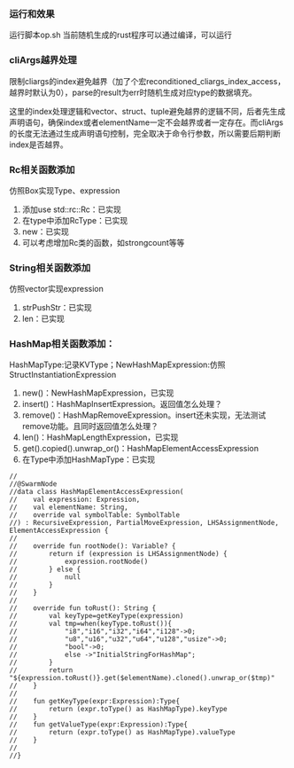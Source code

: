 ### 运行和效果
运行脚本op.sh
当前随机生成的rust程序可以通过编译，可以运行

### cliArgs越界处理
限制cliargs的index避免越界（加了个宏reconditioned_cliargs_index_access，越界时默认为0），parse的result为err时随机生成对应type的数据填充。

这里的index处理逻辑和vector、struct、tuple避免越界的逻辑不同，后者先生成声明语句，确保index或者elementName一定不会越界或者一定存在。而cliArgs的长度无法通过生成声明语句控制，完全取决于命令行参数，所以需要后期判断index是否越界。

### Rc相关函数添加
仿照Box实现Type、expression
1. 添加use std::rc::Rc：已实现
2. 在type中添加RcType：已实现
3. new：已实现
4. 可以考虑增加Rc类的函数，如strongcount等等

### String相关函数添加
仿照vector实现expression
1. strPushStr：已实现
2. len：已实现

### HashMap相关函数添加：
HashMapType:记录KVType；NewHashMapExpression:仿照StructInstantiationExpression
1. new()：NewHashMapExpression，已实现
2. insert()：HashMapInsertExpression。返回值怎么处理？
3. remove()：HashMapRemoveExpression。insert还未实现，无法测试remove功能。且同时返回值怎么处理？
4. len()：HashMapLengthExpression，已实现
5. get().copied().unwrap_or()：HashMapElementAccessExpression
6. 在Type中添加HashMapType：已实现
```agsl
//
//@SwarmNode
//data class HashMapElementAccessExpression(
//    val expression: Expression,
//    val elementName: String,
//    override val symbolTable: SymbolTable
//) : RecursiveExpression, PartialMoveExpression, LHSAssignmentNode, ElementAccessExpression {
//
//    override fun rootNode(): Variable? {
//        return if (expression is LHSAssignmentNode) {
//            expression.rootNode()
//        } else {
//            null
//        }
//    }
//
//    override fun toRust(): String {
//        val keyType=getKeyType(expression)
//        val tmp=when(keyType.toRust()){
//            "i8","i16","i32","i64","i128"->0;
//            "u8","u16","u32","u64","u128","usize"->0;
//            "bool"->0;
//            else ->"InitialStringForHashMap";
//        }
//        return "${expression.toRust()}.get($elementName).cloned().unwrap_or($tmp)"
//    }
//
//    fun getKeyType(expr:Expression):Type{
//        return (expr.toType() as HashMapType).keyType
//    }
//    fun getValueType(expr:Expression):Type{
//        return (expr.toType() as HashMapType).valueType
//    }
//
//}

```
### 






